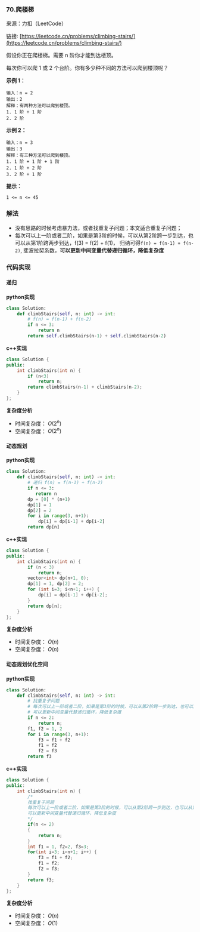  ### 70.爬楼梯

来源：力扣（LeetCode）

链接: [https://leetcode.cn/problems/climbing-stairs/](https://leetcode.cn/problems/climbing-stairs/)



假设你正在爬楼梯。需要 n 阶你才能到达楼顶。

每次你可以爬 1 或 2 个台阶。你有多少种不同的方法可以爬到楼顶呢？


**示例 1：**
```
输入：n = 2
输出：2
解释：有两种方法可以爬到楼顶。
1. 1 阶 + 1 阶
2. 2 阶
```

**示例 2：**
```
输入：n = 3
输出：3
解释：有三种方法可以爬到楼顶。
1. 1 阶 + 1 阶 + 1 阶
2. 1 阶 + 2 阶
3. 2 阶 + 1 阶
```


**提示：**
```
1 <= n <= 45
```




### 解法
* 没有思路的时候考虑暴力法，或者找重复子问题；本文适合重复子问题；
* 每次可以上一阶或者二阶，如果是第3阶的时候，可以从第2阶跨一步到达，也可以从第1阶跨两步到达，f(3) = f(2) + f(1)， 归纳可得`f(n) = f(n-1) + f(n-2)`, 斐波拉契系数，**可以更新中间变量代替递归循环，降低复杂度**



### 代码实现

#### 递归

**python实现**

```python
class Solution:
    def climbStairs(self, n: int) -> int:
        # f(n) = f(n-1) + f(n-2)
        if n <= 3:
            return n
        return self.climbStairs(n-1) + self.climbStairs(n-2)
```

**c++实现**

```cpp
class Solution {
public:
    int climbStairs(int n) {
        if (n<3)
            return n;
        return climbStairs(n-1) + climbStairs(n-2);
    }
};
```



**复杂度分析**

* 时间复杂度： $O(2^n)$
* 空间复杂度： $O(2^n)$



#### 动态规划

**python实现**

```python
class Solution:
    def climbStairs(self, n: int) -> int:
        # 递归 f(n) = f(n-1) + f(n-2)
        if n <= 3:
           return n
        dp = [0] * (n+1)
        dp[1] = 1
        dp[2] = 2
        for i in range(3, n+1):
            dp[i] = dp[i-1] + dp[i-2]
        return dp[n]
```



**c++实现**

```cpp
class Solution {
public:
    int climbStairs(int n) {
        if (n < 3)
            return n;
        vector<int> dp(n+1, 0);
        dp[1] = 1, dp[2] = 2;
        for (int i=3; i<n+1; i++) {
            dp[i] = dp[i-1] + dp[i-2];
        }
        return dp[n];
    }
};
```

**复杂度分析**

* 时间复杂度： $O(n)$
* 空间复杂度： $O(n)$



#### 动态规划优化空间

**python实现**

```python
class Solution:
    def climbStairs(self, n: int) -> int:
        # 找重复子问题
        # 每次可以上一阶或者二阶，如果是第3阶的时候，可以从第2阶跨一步到达，也可以从第1阶跨两步到达，f(3) = f(2) + f(1)， 归纳可得f(n) = f(n-1) + f(n-2),斐波拉契系数
        # 可以更新中间变量代替递归循环，降低复杂度
        if n <= 2:
            return n;
        f1, f2 = 1, 2
        for i in range(3, n+1):
            f3 = f1 + f2
            f1 = f2
            f2 = f3
        return f3
```



**c++实现**

```cpp
class Solution {
public:
    int climbStairs(int n) {
        /*
        找重复子问题
        每次可以上一阶或者二阶，如果是第3阶的时候，可以从第2阶跨一步到达，也可以从第1阶跨两步到达，f(3) = f(2) + f(1)， 归纳可得f(n) = f(n-1) + f(n-2),斐波拉契系数
        可以更新中间变量代替递归循环，降低复杂度
        */
        if(n <= 2)
        {
            return n;
        }
        int f1 = 1, f2=2, f3=3;
        for(int i=3; i<n+1; i++) {
            f3 = f1 + f2;
            f1 = f2;
            f2 = f3;
        }
        return f3;
    }
};
```
**复杂度分析**

* 时间复杂度： $O(n)$
* 空间复杂度： $O(1)$
